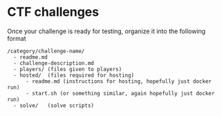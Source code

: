 # CTF challenges


Once your challenge is ready for testing, organize it into the following format
```
/category/challenge-name/
  - readme.md 
  - challenge-description.md
  - players/ (files given to players)
  - hosted/  (files required for hosting)
      - readme.md (instructions for hosting, hopefully just docker run)
      - start.sh (or something similar, again hopefully just docker run)
  - solve/   (solve scripts)
```
